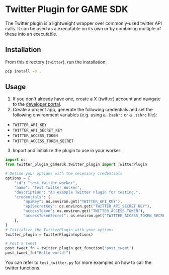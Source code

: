 # Twitter Plugin for GAME SDK

The Twitter plugin is a lightweight wrapper over commonly-used twitter API calls. It can be used as a executable on its own or by combining multiple of these into an executable.

## Installation
From this directory (`twitter`), run the installation:
```bash
pip install -e .
```

## Usage
1. If you don't already have one, create a X (twitter) account and navigate to the [developer portal](https://developer.x.com/en/portal/dashboard).
2. Create a project app, generate the following credentials and set the following environment variables (e.g. using a `.bashrc` or a `.zshrc` file):
  - `TWITTER_API_KEY`
  - `TWITTER_API_SECRET_KEY`
  - `TWITTER_ACCESS_TOKEN`
  - `TWITTER_ACCESS_TOKEN_SECRET`

3. Import and initialize the plugin to use in your worker:
```python
import os
from twitter_plugin_gamesdk.twitter_plugin import TwitterPlugin

# Define your options with the necessary credentials
options = {
    "id": "test_twitter_worker",
    "name": "Test Twitter Worker",
    "description": "An example Twitter Plugin for testing.",
    "credentials": {
        "apiKey": os.environ.get("TWITTER_API_KEY"),
        "apiSecretKey": os.environ.get("TWITTER_API_SECRET_KEY"),
        "accessToken": os.environ.get("TWITTER_ACCESS_TOKEN"),
        "accessTokenSecret": os.environ.get("TWITTER_ACCESS_TOKEN_SECRET"),
    },
}
# Initialize the TwitterPlugin with your options
twitter_plugin = TwitterPlugin(options)

# Post a tweet
post_tweet_fn = twitter_plugin.get_function('post_tweet')
post_tweet_fn("Hello world!")
```
You can refer to `test_twitter.py` for more examples on how to call the twitter functions.